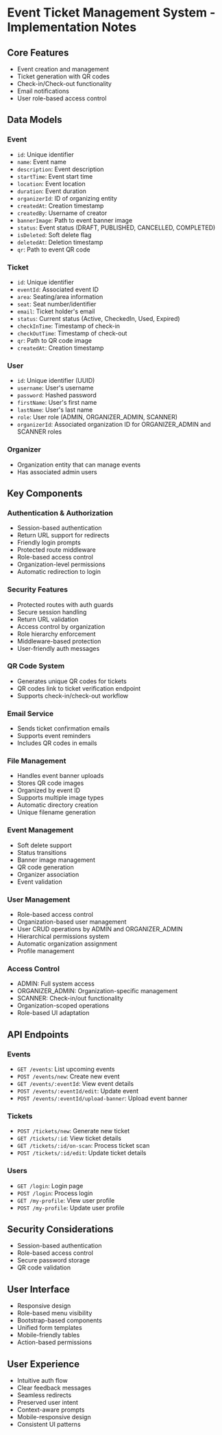 # Event Ticket Management System - Implementation Notes

## Core Features
- Event creation and management
- Ticket generation with QR codes
- Check-in/Check-out functionality
- Email notifications
- User role-based access control

## Data Models

### Event
- `id`: Unique identifier
- `name`: Event name
- `description`: Event description
- `startTime`: Event start time
- `location`: Event location
- `duration`: Event duration
- `organizerId`: ID of organizing entity
- `createdAt`: Creation timestamp
- `createdBy`: Username of creator
- `bannerImage`: Path to event banner image
- `status`: Event status (DRAFT, PUBLISHED, CANCELLED, COMPLETED)
- `isDeleted`: Soft delete flag
- `deletedAt`: Deletion timestamp
- `qr`: Path to event QR code

### Ticket
- `id`: Unique identifier
- `eventId`: Associated event ID
- `area`: Seating/area information
- `seat`: Seat number/identifier
- `email`: Ticket holder's email
- `status`: Current status (Active, CheckedIn, Used, Expired)
- `checkInTime`: Timestamp of check-in
- `checkOutTime`: Timestamp of check-out
- `qr`: Path to QR code image
- `createdAt`: Creation timestamp

### User
- `id`: Unique identifier (UUID)
- `username`: User's username
- `password`: Hashed password
- `firstName`: User's first name
- `lastName`: User's last name
- `role`: User role (ADMIN, ORGANIZER_ADMIN, SCANNER)
- `organizerId`: Associated organization ID for ORGANIZER_ADMIN and SCANNER roles

### Organizer
- Organization entity that can manage events
- Has associated admin users

## Key Components

### Authentication & Authorization
- Session-based authentication
- Return URL support for redirects
- Friendly login prompts
- Protected route middleware
- Role-based access control
- Organization-level permissions
- Automatic redirection to login

### Security Features
- Protected routes with auth guards
- Secure session handling
- Return URL validation
- Access control by organization
- Role hierarchy enforcement
- Middleware-based protection
- User-friendly auth messages

### QR Code System
- Generates unique QR codes for tickets
- QR codes link to ticket verification endpoint
- Supports check-in/check-out workflow

### Email Service
- Sends ticket confirmation emails
- Supports event reminders
- Includes QR codes in emails

### File Management
- Handles event banner uploads
- Stores QR code images
- Organized by event ID
- Supports multiple image types
- Automatic directory creation
- Unique filename generation

### Event Management
- Soft delete support
- Status transitions
- Banner image management
- QR code generation
- Organizer association
- Event validation

### User Management
- Role-based access control
- Organization-based user management
- User CRUD operations by ADMIN and ORGANIZER_ADMIN
- Hierarchical permissions system
- Automatic organization assignment
- Profile management

### Access Control
- ADMIN: Full system access
- ORGANIZER_ADMIN: Organization-specific management
- SCANNER: Check-in/out functionality
- Organization-scoped operations
- Role-based UI adaptation

## API Endpoints

### Events
- `GET /events`: List upcoming events
- `POST /events/new`: Create new event
- `GET /events/:eventId`: View event details
- `POST /events/:eventId/edit`: Update event
- `POST /events/:eventId/upload-banner`: Upload event banner

### Tickets
- `POST /tickets/new`: Generate new ticket
- `GET /tickets/:id`: View ticket details
- `GET /tickets/:id/on-scan`: Process ticket scan
- `POST /tickets/:id/edit`: Update ticket details

### Users
- `GET /login`: Login page
- `POST /login`: Process login
- `GET /my-profile`: View user profile
- `POST /my-profile`: Update user profile

## Security Considerations
- Session-based authentication
- Role-based access control
- Secure password storage
- QR code validation

## User Interface
- Responsive design
- Role-based menu visibility
- Bootstrap-based components
- Unified form templates
- Mobile-friendly tables
- Action-based permissions

## User Experience
- Intuitive auth flow
- Clear feedback messages
- Seamless redirects
- Preserved user intent
- Context-aware prompts
- Mobile-responsive design
- Consistent UI patterns
